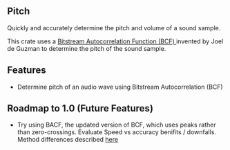 ## Pitch

Quickly and accurately determine the pitch and volume of a sound sample.

This crate uses a
[Bitstream Autocorrelation Function (BCF)
](http://www.cycfi.com/2018/03/fast-and-efficient-pitch-detection-bitstream-autocorrelation/)
invented by Joel de Guzman to determine the pitch of the sound sample.

## Features

 - Determine pitch of an audio wave using Bitstream Autocorrelation (BCF)

## Roadmap to 1.0 (Future Features)

 - Try using BACF, the updated version of BCF, which uses peaks rather than
zero-crossings.  Evaluate Speed vs accuracy benifits / downfalls.  Method
differences described
[here](http://www.cycfi.com/2018/04/fast-and-efficient-pitch-detection-bliss/)
